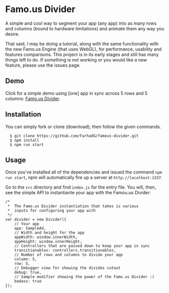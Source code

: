 Famo.us Divider
==============

A simple and cool way to segment your app (any app) into as many rows and columns (bound to hardware limitations) and animate them any way you desire.

That said, I may be doing a tutorial, along with the same functionality with the new Famo.us Engine (that uses WebGL), for performance, usability and features comparisons. This project is in its early stages and still has many things left to do. If something is not working or you would like a new feature, please use the issues page.

## Demo

Click for a simple demo using [one] app in sync across 5 rows and 5 columns: <a href="http://farhadg.github.io/famous-divider/public/" target="_blank">Famo.us Divider</a>.

## Installation

You can simply fork or clone (download); then follow the given commands.

```
  $ git clone https://github.com/FarhadG/famous-divider.git
  $ npm install
  $ npm run start
```

## Usage

Once you've installed all of the dependencies and issued the command `npm run start`, npm will automatically fire up a server at `http://localhost:1337`.

Go to the `src` directory and find `index.js` for the entry file. You will, then, see the simple API to instantiante your app with the Famou.us Divider:

```
/*
 *  The Famo.us Divider instantiation that takes is various
 *  inputs for configuring your app with
 */
var divider = new Divider({
    // Your app
    app: SampleAd,
    // Width and height for the app
    appWidth: window.innerWidth,
    appHeight: window.innerHeight,
    // Controllers that are passed down to keep your app in sync
    transitionables: controllers.transitionables,
    // Number of rows and columns to divide your app
    column: 5,
    row: 5,
    // Debugger view for showing the divides cutout
    debug: true,
    // Sample modifier showing the power of the Famo.us Divider :)
    badass: true
});
```
